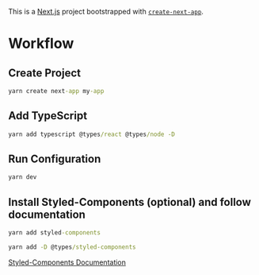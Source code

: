This is a [Next.js](https://nextjs.org/) project bootstrapped with [`create-next-app`](https://github.com/vercel/next.js/tree/canary/packages/create-next-app).

# Workflow

## Create Project

```cmd
yarn create next-app my-app
```

## Add TypeScript

```cmd
yarn add typescript @types/react @types/node -D
```

## Run Configuration

```cmd
yarn dev
```

## Install Styled-Components (optional) and follow documentation

```cmd
yarn add styled-components
```

```cmd
yarn add -D @types/styled-components
```

[Styled-Components Documentation](https://styled-components.com/docs/advanced#server-side-rendering)
